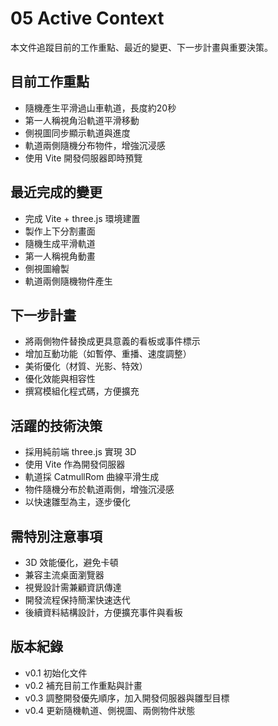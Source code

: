# 05 Active Context

本文件追蹤目前的工作重點、最近的變更、下一步計畫與重要決策。

## 目前工作重點
- 隨機產生平滑過山車軌道，長度約20秒
- 第一人稱視角沿軌道平滑移動
- 側視圖同步顯示軌道與進度
- 軌道兩側隨機分布物件，增強沉浸感
- 使用 Vite 開發伺服器即時預覽

## 最近完成的變更
- 完成 Vite + three.js 環境建置
- 製作上下分割畫面
- 隨機生成平滑軌道
- 第一人稱視角動畫
- 側視圖繪製
- 軌道兩側隨機物件產生

## 下一步計畫
- 將兩側物件替換成更具意義的看板或事件標示
- 增加互動功能（如暫停、重播、速度調整）
- 美術優化（材質、光影、特效）
- 優化效能與相容性
- 撰寫模組化程式碼，方便擴充

## 活躍的技術決策
- 採用純前端 three.js 實現 3D
- 使用 Vite 作為開發伺服器
- 軌道採 CatmullRom 曲線平滑生成
- 物件隨機分布於軌道兩側，增強沉浸感
- 以快速雛型為主，逐步優化

## 需特別注意事項
- 3D 效能優化，避免卡頓
- 兼容主流桌面瀏覽器
- 視覺設計需兼顧資訊傳達
- 開發流程保持簡潔快速迭代
- 後續資料結構設計，方便擴充事件與看板

## 版本紀錄
- v0.1 初始化文件
- v0.2 補充目前工作重點與計畫
- v0.3 調整開發優先順序，加入開發伺服器與雛型目標
- v0.4 更新隨機軌道、側視圖、兩側物件狀態
